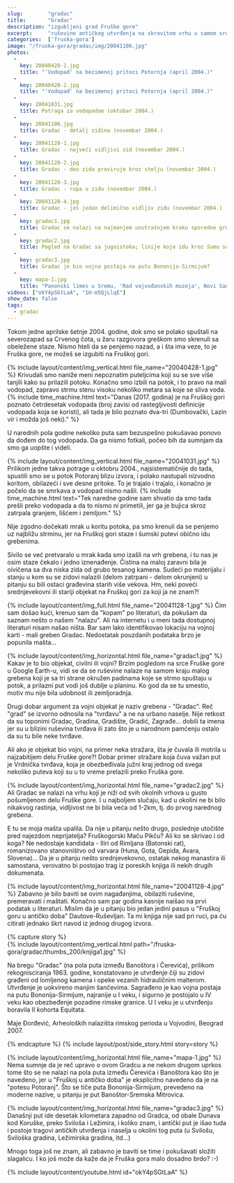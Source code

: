 ```yaml
---
slug:        "gradac"
title:       "Gradac"
description: "izgubljeni grad Fruške gore"
excerpt:     "ruševine antičkog utvrđenja na skrovitom vrhu u samom srcu Fruške gore"
categories:  ['fruska-gora']
image: "/fruska-gora/gradac/img/20041106.jpg"
photos:
  -
    key: 20040428-1.jpg
    title: "'Vodopad' na bezimenoj pritoci Potornja (april 2004.)"
  -
    key: 20040428-2.jpg
    title: "'Vodopad' na bezimenoj pritoci Potornja (april 2004.)"
  -
    key: 20041031.jpg
    title: Potraga za vodopadom (oktobar 2004.)
  -
    key: 20041106.jpg
    title: Gradac - detalj zidina (novembar 2004.)
  -
    key: 20041128-1.jpg
    title: Gradac - najveći vidljivi zid (novembar 2004.)
  -
    key: 20041128-2.jpg
    title: Gradac - deo zida proviruje kroz stelju (novembar 2004.)
  -
    key: 20041128-3.jpg
    title: Gradac - rupa u zidu (novembar 2004.)
  -
    key: 20041128-4.jpg
    title: Gradac - još jedan delimično vidljiv zidu (novembar 2004.)
  -
    key: gradac1.jpg
    title: Gradac se nalazi na najmanjem unutrašnjem kraku sporedne grupe grebena koji se odvajaju od Crvenog čota i skoro sa svih strana su opkoljeni potocima
  -
    key: gradac2.jpg
    title: Pogled na Gradac sa jugoistoka; linije koje idu kroz šumu su Partizanski put (levo Letenka, desno Crveni čot) i dalekovod. Gradac je niži od svih okolnih vrhova. 
  -
    key: gradac3.jpg
    title: Gradac je bio vojna postaja na putu Bononija-Sirmijum? 
  -
    key: mapa-1.jpg
    title: "Panonski limes u Sremu, 'Rad vojvođanskih muzeja', Novi Sad 1976." 
videos: ["okY4pSGtLaA", "1H-m5QjLlqE"]
show_date: false
tags:
  - gradac
---
```


Tokom jedne aprilske šetnje 2004. godine, dok smo se polako spuštali na severozapad sa Crvenog čota, u žaru razgovora
greškom smo skrenuli sa obeležene staze. Nismo hteli da se penjemo nazad, a i šta ima veze, 
to je Fruška gore, ne možeš se izgubiti na Fruškoj gori. 

{% include layout/content/img_vertical.html file_name="20040428-1.jpg" %}
Krivudali smo naniže meni nepoznatim puteljcima koji su se sve više tanjili kako su prilazili potoku. Konačno smo
izbili na potok, i to pravo na mali vodopad, zapravo strmu stenu visoku nekoliko metara sa koje se sliva
voda. {% include time_machine.html text="Danas (2017. godina) je na Fruškoj gori poznato četrdesetak vodopada (broj zavisi od rastegljivosti definicije vodopada koja se koristi), ali tada je bilo poznato dva-tri (Dumbovački, Lazin vir i možda još neki)." %}  

U narednih pola godine nekoliko puta sam bezuspešno pokušavao ponovo da dođem do tog vodopada. Da ga nismo fotkali, počeo
bih da sumnjam da smo ga uopšte i videli.

{% include layout/content/img_vertical.html file_name="20041031.jpg" %}
Prilikom jedne takva potrage u oktobru 2004., najsistematičnije do tada, spustili smo se u potok Potoranj blizu izvora,
i polako nastupali nizvodno koritom, obilazeći i sve desne pritoke. To je trajalo i trajalo, i konačno je počelo da se 
smrkava a vodopad nismo našli. {% include time_machine.html text="Tek naredne godine sam shvatio da smo tada prešli preko vodopada a da to nismo ni primetili, jer ga je bujica skroz zatrpala granjem, lišćem i zemljom." %}
 
Nije zgodno dočekati mrak u koritu potoka, pa smo krenuli da se penjemo uz najbližu strminu, jer na Fruškoj gori staze i 
šumski putevi obično idu grebenima. 

Sivilo se već pretvaralo u mrak kada smo izašli na vrh grebena, i tu nas je osim staze čekalo i jedno iznenađenje.
Čistina na maloj zaravni bila je oivičena sa dva niska zida od grubo tesanog kamena. Sudeći po materijalu i stanju u kom su
se zidovi nalazili (delom zatrpani - delom okrunjeni) u pitanju su bili ostaci građevina starih više vekova. Hm, neki poveći 
srednjevekovni ili stariji objekat na Fruškoj gori za koji ja ne znam?!

{% include layout/content/img_full.html file_name="20041128-1.jpg" %}
Čim sam došao kući, krenuo sam da "kopam" po literaturi, da pokušam da saznam nešto o našem "nalazu". Ali na internetu i 
u meni tada dostupnoj literaturi nisam našao ništa. Bar sam lako identifikovao lokaciju na vojnoj karti - mali greben Gradac. 
Nedostatak pouzdanih podataka brzo je popunila mašta...

{% include layout/content/img_horizontal.html file_name="gradac1.jpg" %}
Kakav je to bio objekat, civilni ili vojni? Brzim pogledom na srce Fruške gore u Google Earth-u, vidi se da se ruševine 
nalaze na samom kraju malog grebena koji je sa tri strane okružen padinama koje se strmo spuštaju u potok, a prilazni put 
vodi još dublje u planinu. Ko god da se tu smestio, motiv mu nije bila udobnost ili zemljoradnja.

Drugi dobar argument za vojni objekat je naziv grebena - "Gradac". Reč "grad" se izvorno odnosila na "tvrđavu" a ne na
urbano naselje. Nije retkost da su toponimi Gradac, Gradina, Gradište, Gradić, Zagrađe... dobili ta imena jer
su u blizini ruševina tvrđava ili zato što je u narodnom pamćenju ostalo da su tu bile neke tvrđave.

Ali ako je objekat bio vojni, na primer neka stražara, šta je čuvala ili motrila u najzabitijem delu Fruške gore?! Dobar 
primer stražare koja čuva važan put je Vrdnička tvrđava, koja je obezbeđivala južni kraj jednog od svega nekoliko puteva
koji su u to vreme prelazili preko Fruška gore. 

{% include layout/content/img_horizontal.html file_name="gradac2.jpg" %}
Ali Gradac se nalazi na vrhu koji je niži od svih okolnih vrhova u gusto pošumljenom delu Fruške gore. I u najboljem slučaju,
kad u okolini ne bi bilo nikakvog rastinja, vidljivost ne bi bila veća od 1-2km, tj. do prvog narednog grebena.

E tu se moja mašta upalila. Da nije u pitanju nešto drugo, poslednje utočište pred najezdom neprijatelja? Fruškogorski 
Maču Pikču? Ali ko se skrivao i od koga? Ne nedostaje kandidata - Iliri od Rimljana (Batonski rat), romanizovano stanovništvo
od varvara (Huna, Gota, Gepida, Avara, Slovena)... Da je u pitanju nešto srednjevekovno, ostatak nekog manastira ili samostana,
verovatno bi postojao trag iz poreskih knjiga ili nekih drugih dokumenata.
 
{% include layout/content/img_horizontal.html file_name="20041128-4.jpg" %}
Zabavno je bilo baviti se ovim nagađanjima, obilaziti ruševine, premeravati i maštati. Konačno sam par godina kasnije naišao
na prvi podatak u literaturi. Mislim da je u pitanju bio jedan jedini pasus u "Fruškoj goru u antičko doba" Dautove-Ruševljan.
Ta mi knjiga nije sad pri ruci, pa ću citirati jednako škrt navod iz jednog drugog izvora. 

{% capture story %}
<br>
{% include layout/content/img_vertical.html path="/fruska-gora/gradac/thumbs_200/knjiga1.jpg" %}
<p>Na bregu "Gradac" (na pola puta između Banoštora i Čerevića), prilikom rekognisciranja 1963. godine, konstatovano je
utvrđenje čiji su zidovi građeni od lomljenog kamena i opeke vezanih hidrauličnim malterom. Utvrđenje je uokvireno manjim
šančevima. Sagrađeno je kao vojna postaja na putu Bononija-Sirmijum, najranije u I veku, i sigurno je postojalo u IV veku
kao obezbeđenje pozadine rimske granice. U I veku je u utvrđenju boravila II kohorta Equitata.</p>
<p>Maje Đorđević, Arheoloških nalazišta rimskog perioda u Vojvodini, Beograd 2007.</p>
{% endcapture %}
{% include layout/post/side_story.html story=story %}


{% include layout/content/img_horizontal.html file_name="mapa-1.jpg" %}
Nema sumnje da je reč upravo o ovom Gradcu a ne nekom drugom uprkos tome što se ne nalazi na pola puta između Čerevića i 
Banoštora kao što je navedeno, jer u "Fruškoj u antičko doba" je eksplicitno navedeno da je na "potesu Potoranj". Što se 
tiče puta Bononija-Sirmijum, prevedeno na moderne nazive, u pitanju je put Banoštor-Sremska Mitrovica. 

{% include layout/content/img_horizontal.html file_name="gradac3.jpg" %}
Današnji put ide
desetak kilometara zapadno od Gradca, od obale Dunava kod Koruške, preko Sviloša i Ležimira, i koliko znam, i antički put
je išao tuda i postoje tragovi antičkih utvrđenja i naselja u okolini tog puta (u Svilošu, Sviloška gradina, Ležimirska 
gradina, itd...)

Mnogo toga još ne znam, ali zabavno je baviti se time i pokušavati složiti slagalicu. I ko još može da kaže da je Fruška gora
malo dosadno brdo? :-)

{% include layout/content/youtube.html id="okY4pSGtLaA" %}